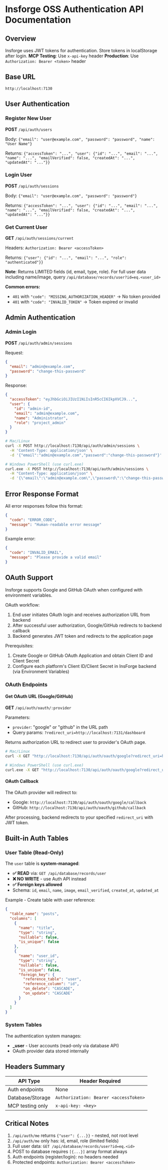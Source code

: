 # Insforge OSS Authentication API Documentation

## Overview

Insforge uses JWT tokens for authentication. Store tokens in localStorage after login.
**MCP Testing**: Use `x-api-key` header
**Production**: Use `Authorization: Bearer <token>` header

## Base URL
`http://localhost:7130`

## User Authentication

### Register New User
**POST** `/api/auth/users`

Body: `{"email": "user@example.com", "password": "password", "name": "User Name"}`

Returns: `{"accessToken": "...", "user": {"id": "...", "email": "...", "name": "...", "emailVerified": false, "createdAt": "...", "updatedAt": "..."}}`

### Login User  
**POST** `/api/auth/sessions`

Body: `{"email": "user@example.com", "password": "password"}`

Returns: `{"accessToken": "...", "user": {"id": "...", "email": "...", "name": "...", "emailVerified": false, "createdAt": "...", "updatedAt": "..."}}`

### Get Current User
**GET** `/api/auth/sessions/current` 

Headers: `Authorization: Bearer <accessToken>`

Returns: `{"user": {"id": "...", "email": "...", "role": "authenticated"}}`

**Note**: Returns LIMITED fields (id, email, type, role). For full user data including name/image, query `/api/database/records/user?id=eq.<user_id>`

**Common errors:**
- `401` with `"code": "MISSING_AUTHORIZATION_HEADER"` → No token provided
- `401` with `"code": "INVALID_TOKEN"` → Token expired or invalid

## Admin Authentication

### Admin Login
**POST** `/api/auth/admin/sessions`

Request:
```json
{
  "email": "admin@example.com",
  "password": "change-this-password"
}
```

Response:
```json
{
  "accessToken": "eyJhbGciOiJIUzI1NiIsInR5cCI6IkpXVCJ9...",
  "user": {
    "id": "admin-id",
    "email": "admin@example.com",
    "name": "Administrator",
    "role": "project_admin"
  }
}
```

```bash
# Mac/Linux
curl -X POST http://localhost:7130/api/auth/admin/sessions \
  -H 'Content-Type: application/json' \
  -d '{"email":"admin@example.com","password":"change-this-password"}'

# Windows PowerShell (use curl.exe)
curl.exe -X POST http://localhost:7130/api/auth/admin/sessions \
  -H "Content-Type: application/json" \
  -d '{\"email\":\"admin@example.com\",\"password\":\"change-this-password\"}'
```

## Error Response Format

All error responses follow this format:
```json
{
  "code": "ERROR_CODE",
  "message": "Human-readable error message"
}
```

Example error:
```json
{
  "code": "INVALID_EMAIL",
  "message": "Please provide a valid email"
}
```

## OAuth Support

Insforge supports Google and GitHub OAuth when configured with environment variables.

OAuth workflow:
1. End user initiates OAuth login and receives authorization URL from backend
2. After successful user authorization, Google/GitHub redirects to backend callback
3. Backend generates JWT token and redirects to the application page

Prerequisites:
1. Create Google or GitHub OAuth Application and obtain Client ID and Client Secret
2. Configure each platform's Client ID/Client Secret in InsForge backend (via Environment Variables)

### OAuth Endpoints

#### Get OAuth URL (Google/GitHub)
**GET** `/api/auth/oauth/:provider`

Parameters:
- `provider`: "google" or "github" in the URL path
- Query params: `?redirect_uri=http://localhost:7131/dashboard`

Returns authorization URL to redirect user to provider's OAuth page.

```bash
# Mac/Linux
curl -X GET "http://localhost:7130/api/auth/oauth/google?redirect_uri=http://localhost:7131/dashboard"

# Windows PowerShell (use curl.exe)
curl.exe -X GET "http://localhost:7130/api/auth/oauth/google?redirect_uri=http://localhost:7131/dashboard"
```

#### OAuth Callback
The OAuth provider will redirect to:
- Google: `http://localhost:7130/api/auth/oauth/google/callback`
- GitHub: `http://localhost:7130/api/auth/oauth/github/callback`

After processing, backend redirects to your specified `redirect_uri` with JWT token.

## Built-in Auth Tables

### User Table (Read-Only)
The `user` table is **system-managed**:
- **✅ READ** via: `GET /api/database/records/user`
- **❌ NO WRITE** - use Auth API instead
- **✅ Foreign keys allowed**
- Schema: `id`, `email`, `name`, `image`, `email_verified`, `created_at`, `updated_at`

Example - Create table with user reference:
```json
{
  "table_name": "posts",
  "columns": [
    {
      "name": "title",
      "type": "string",
      "nullable": false,
      "is_unique": false
    },
    {
      "name": "user_id",
      "type": "string",
      "nullable": false,
      "is_unique": false,
      "foreign_key": {
        "reference_table": "user",
        "reference_column": "id",
        "on_delete": "CASCADE",
        "on_update": "CASCADE"
      }
    }
  ]
}
```

### System Tables
The authentication system manages:
- **_user** - User accounts (read-only via database API)
- OAuth provider data stored internally

## Headers Summary

| API Type | Header Required |
|----------|----------------|
| Auth endpoints | None |
| Database/Storage | `Authorization: Bearer <accessToken>` |
| MCP testing only | `x-api-key: <key>` |

## Critical Notes

1. `/api/auth/me` returns `{"user": {...}}` - nested, not root level
2. `/api/auth/me` only has: id, email, role (limited fields)
3. Full user data: `GET /api/database/records/user?id=eq.<id>`
4. POST to database requires `[{...}]` array format always
5. Auth endpoints (register/login): no headers needed
6. Protected endpoints: `Authorization: Bearer <accessToken>`